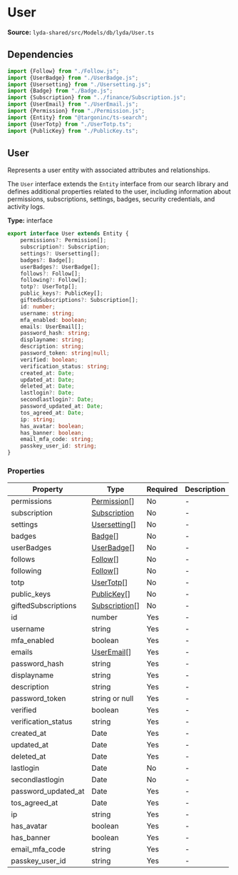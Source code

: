 # User

**Source:** `lyda-shared/src/Models/db/lyda/User.ts`

## Dependencies

```typescript
import {Follow} from "./Follow.js";
import {UserBadge} from "./UserBadge.js";
import {Usersetting} from "./Usersetting.js";
import {Badge} from "./Badge.js";
import {Subscription} from "../finance/Subscription.js";
import {UserEmail} from "./UserEmail.js";
import {Permission} from "./Permission.js";
import {Entity} from "@targoninc/ts-search";
import {UserTotp} from "./UserTotp.ts";
import {PublicKey} from "./PublicKey.ts";
```

## User

Represents a user entity with associated attributes and relationships.

The `User` interface extends the `Entity` interface from our search library and defines additional properties
related to the user, including information about permissions, subscriptions, settings, badges,
security credentials, and activity logs.

**Type:** interface

```typescript
export interface User extends Entity {
    permissions?: Permission[];
    subscription?: Subscription;
    settings?: Usersetting[];
    badges?: Badge[];
    userBadges?: UserBadge[];
    follows?: Follow[];
    following?: Follow[];
    totp?: UserTotp[];
    public_keys?: PublicKey[];
    giftedSubscriptions?: Subscription[];
    id: number;
    username: string;
    mfa_enabled: boolean;
    emails: UserEmail[];
    password_hash: string;
    displayname: string;
    description: string;
    password_token: string|null;
    verified: boolean;
    verification_status: string;
    created_at: Date;
    updated_at: Date;
    deleted_at: Date;
    lastlogin?: Date;
    secondlastlogin?: Date;
    password_updated_at: Date;
    tos_agreed_at: Date;
    ip: string;
    has_avatar: boolean;
    has_banner: boolean;
    email_mfa_code: string;
    passkey_user_id: string;
}
```

### Properties

| Property | Type | Required | Description |
|----------|------|----------|-------------|
| permissions | [Permission](/api/data-models/Models/db/lyda/Permission)[] | No | - |
| subscription | [Subscription](/api/data-models/Models/db/finance/Subscription) | No | - |
| settings | [Usersetting](/api/data-models/Models/db/lyda/Usersetting)[] | No | - |
| badges | [Badge](/api/data-models/Models/db/lyda/Badge)[] | No | - |
| userBadges | [UserBadge](/api/data-models/Models/db/lyda/UserBadge)[] | No | - |
| follows | [Follow](/api/data-models/Models/db/lyda/Follow)[] | No | - |
| following | [Follow](/api/data-models/Models/db/lyda/Follow)[] | No | - |
| totp | [UserTotp](/api/data-models/Models/db/lyda/UserTotp)[] | No | - |
| public_keys | [PublicKey](/api/data-models/Models/db/lyda/PublicKey)[] | No | - |
| giftedSubscriptions | [Subscription](/api/data-models/Models/db/finance/Subscription)[] | No | - |
| id | number | Yes | - |
| username | string | Yes | - |
| mfa_enabled | boolean | Yes | - |
| emails | [UserEmail](/api/data-models/Models/db/lyda/UserEmail)[] | Yes | - |
| password_hash | string | Yes | - |
| displayname | string | Yes | - |
| description | string | Yes | - |
| password_token | string or null | Yes | - |
| verified | boolean | Yes | - |
| verification_status | string | Yes | - |
| created_at | D​a​t​e | Yes | - |
| updated_at | D​a​t​e | Yes | - |
| deleted_at | D​a​t​e | Yes | - |
| lastlogin | D​a​t​e | No | - |
| secondlastlogin | D​a​t​e | No | - |
| password_updated_at | D​a​t​e | Yes | - |
| tos_agreed_at | D​a​t​e | Yes | - |
| ip | string | Yes | - |
| has_avatar | boolean | Yes | - |
| has_banner | boolean | Yes | - |
| email_mfa_code | string | Yes | - |
| passkey_user_id | string | Yes | - |

